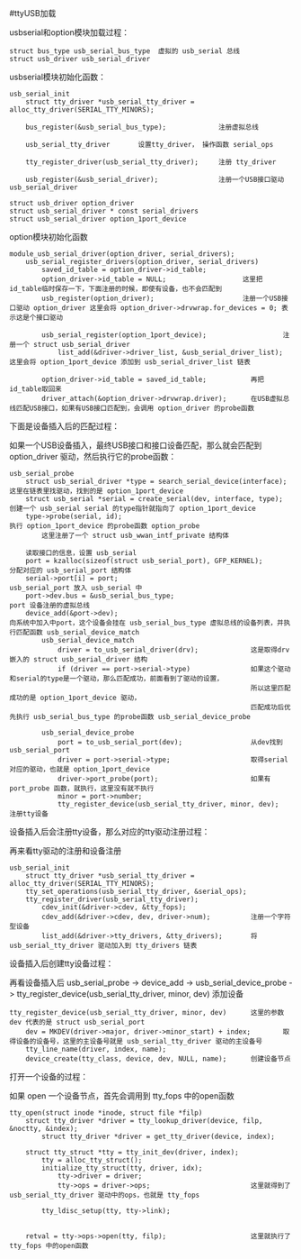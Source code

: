 #ttyUSB加载






usbserial和option模块加载过程：

	struct bus_type usb_serial_bus_type  虚拟的 usb_serial 总线
	struct usb_driver usb_serial_driver

usbserial模块初始化函数：

	usb_serial_init
		struct tty_driver *usb_serial_tty_driver = alloc_tty_driver(SERIAL_TTY_MINORS);

		bus_register(&usb_serial_bus_type);             注册虚拟总线

		usb_serial_tty_driver       设置tty_driver， 操作函数 serial_ops

		tty_register_driver(usb_serial_tty_driver);     注册 tty_driver

		usb_register(&usb_serial_driver);               注册一个USB接口驱动 usb_serial_driver

	struct usb_driver option_driver
	struct usb_serial_driver * const serial_drivers
	struct usb_serial_driver option_1port_device

option模块初始化函数

	module_usb_serial_driver(option_driver, serial_drivers);
		usb_serial_register_drivers(option_driver, serial_drivers)
			saved_id_table = option_driver->id_table;
			option_driver->id_table = NULL;                   这里把id_table临时保存一下，下面注册的时候，即使有设备，也不会匹配到
			usb_register(option_driver);                      注册一个USB接口驱动 option_driver 这里会将 option_driver->drvwrap.for_devices = 0; 表示这是个接口驱动

			usb_serial_register(option_1port_device);                   注册一个 struct usb_serial_driver
				list_add(&driver->driver_list, &usb_serial_driver_list);        这里会将 option_1port_device 添加到 usb_serial_driver_list 链表

			option_driver->id_table = saved_id_table;           再把id_table取回来
			driver_attach(&option_driver->drvwrap.driver);      在USB虚拟总线匹配USB接口，如果有USB接口匹配到，会调用 option_driver 的probe函数

下面是设备插入后的匹配过程：

如果一个USB设备插入，最终USB接口和接口设备匹配，那么就会匹配到 option_driver 驱动，然后执行它的probe函数：
	
	usb_serial_probe
		struct usb_serial_driver *type = search_serial_device(interface);           这里在链表里找驱动，找到的是 option_1port_device
		struct usb_serial *serial = create_serial(dev, interface, type);            创建一个 usb_serial serial 的type指针就指向了 option_1port_device
		type->probe(serial, id);                                                    执行 option_1port_device 的probe函数 option_probe
			这里注册了一个 struct usb_wwan_intf_private 结构体

		读取接口的信息，设置 usb_serial
		port = kzalloc(sizeof(struct usb_serial_port), GFP_KERNEL);                 分配对应的 usb_serial_port 结构体
		serial->port[i] = port;                                                     usb_serial_port 放入 usb_serial 中
		port->dev.bus = &usb_serial_bus_type;                                       port 设备注册的虚拟总线
		device_add(&port->dev);                                                     向系统中加入中port，这个设备会挂在 usb_serial_bus_type 虚拟总线的设备列表，并执行匹配函数 usb_serial_device_match
			usb_serial_device_match
				driver = to_usb_serial_driver(drv);             这是取得drv嵌入的 struct usb_serial_driver 结构
				if (driver == port->serial->type)               如果这个驱动和serial的type是一个驱动，那么匹配成功，前面看到了驱动的设置，
																所以这里匹配成功的是 option_1port_device 驱动，
																匹配成功后优先执行 usb_serial_bus_type 的probe函数 usb_serial_device_probe

			usb_serial_device_probe
				port = to_usb_serial_port(dev);                 从dev找到 usb_serial_port
				driver = port->serial->type;                    取得serial对应的驱动，也就是 option_1port_device
				driver->port_probe(port);                       如果有 port_probe 函数，就执行，这里没有就不执行
				minor = port->number;
				tty_register_device(usb_serial_tty_driver, minor, dev);     注册tty设备

设备插入后会注册tty设备，那么对应的tty驱动注册过程：

再来看tty驱动的注册和设备注册
	
	usb_serial_init
		struct tty_driver *usb_serial_tty_driver = alloc_tty_driver(SERIAL_TTY_MINORS);
		tty_set_operations(usb_serial_tty_driver, &serial_ops);
		tty_register_driver(usb_serial_tty_driver);
			cdev_init(&driver->cdev, &tty_fops);
			cdev_add(&driver->cdev, dev, driver->num);          注册一个字符型设备
			list_add(&driver->tty_drivers, &tty_drivers);       将 usb_serial_tty_driver 驱动加入到 tty_drivers 链表

设备插入后创建tty设备过程：

再看设备插入后 usb_serial_probe -> device_add -> usb_serial_device_probe -> tty_register_device(usb_serial_tty_driver, minor, dev) 添加设备

	tty_register_device(usb_serial_tty_driver, minor, dev)      这里的参数 dev 代表的是 struct usb_serial_port
		dev = MKDEV(driver->major, driver->minor_start) + index;        取得设备的设备号，这里的主设备号就是 usb_serial_tty_driver 驱动的主设备号
		tty_line_name(driver, index, name);        
		device_create(tty_class, device, dev, NULL, name);      创建设备节点


打开一个设备的过程：

如果 open 一个设备节点，首先会调用到 tty_fops 中的open函数

	tty_open(struct inode *inode, struct file *filp)
		struct tty_driver *driver = tty_lookup_driver(device, filp, &noctty, &index);
			struct tty_driver *driver = get_tty_driver(device, index);

		struct tty_struct *tty = tty_init_dev(driver, index);
			tty = alloc_tty_struct();
			initialize_tty_struct(tty, driver, idx);
				tty->driver = driver;
				tty->ops = driver->ops;                         这里就得到了 usb_serial_tty_driver 驱动中的ops，也就是 tty_fops

			tty_ldisc_setup(tty, tty->link);


		retval = tty->ops->open(tty, filp);                     这里就执行了 tty_fops 中的open函数

